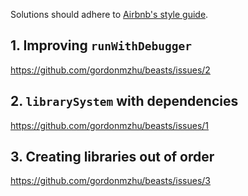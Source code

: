 Solutions should adhere to [Airbnb's style guide](https://github.com/airbnb/javascript/tree/es5-deprecated/es5).

## 1. Improving `runWithDebugger`
https://github.com/gordonmzhu/beasts/issues/2

## 2. `librarySystem` with dependencies
https://github.com/gordonmzhu/beasts/issues/1

## 3. Creating libraries out of order
https://github.com/gordonmzhu/beasts/issues/3
